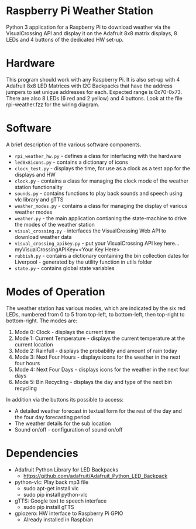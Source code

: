 # Raspberry Pi Weather Station
Python 3 application for a Raspberry Pi to download weather via the VisualCrossing API and display it on
the Adafruit 8x8 matrix displays, 8 LEDs and 4 buttons of the dedicated HW set-up.

# Hardware
This program should work with any Raspberry Pi. It is also set-up with 4 Adafruit 8x8 LED
Matrices with I2C Backpacks that have the  address jumpers to set unique addresses for each.
Expected range is 0x70-0x73. There are also 8 LEDs (6 red and 2 yellow) and 4 buttons.
Look at the file rpi-weather.fzz for the wiring diagram.

# Software
A brief description of the various software components.
* ```rpi_weather_hw.py``` - defines a class for interfacing with the hardware
* ```led8x8icons.py``` - contains a dictionary of icons
* ```clock_test.py``` - displays the time, for use as a clock as a test app for the displays and HW
* ```clock.py``` - contains a class for managing the clock mode of the weather station functionality
* ```sounds.py``` - contains functions to play back sounds and speech using vlc library and gTTS
* ```weather_modes.py``` - contains a class for managing the display of various weather modes
* ```weather.py``` - the main application contianing the state-machine to drive the modes of the weather station
* ```visual_crossing.py``` - interfaces the VisualCrossing Web API to download weather data
* ```visual_crossing_apikey.py``` - put your VisualCrossing API key here... myVisualCrossingAPIKey=\<Your Key Here\>
* ```rubbish.py``` - contains a dictionary containing the bin collection dates for Liverpool - generated by the utility function in utils folder
* ```state.py``` - contains global state variables


# Modes of Operation
The weather station has various modes, which are indicated by the six red LEDs, numbered from 0 to 5 from top-left, to
bottom-left, then top-right to bottom-right. The modes are:
1. Mode 0: Clock - displays the current time
1. Mode 1: Current Temperature - displays the current temperature at the current location
1. Mode 2: Rainfull - displays the probability and amount of rain today
1. Mode 3: Next Four Hours - displays icons for the weather in the next four hours
1. Mode 4: Next Four Days - displays icons for the weather in the next four days
1. Mode 5: Bin Recycling - displays the day and type of the next bin recycling

In addition via the buttons its possible to access:
* A detailed weather forecast in textual form for the rest of the day and the four day forecasting period
* The weather details for the sub location
* Sound on/off - configuration of sound on/off

# Dependencies
*  Adafruit Python Library for LED Backpacks
    * https://github.com/adafruit/Adafruit_Python_LED_Backpack
*  python-vlc: Play back mp3 file
    * sudo apt-get install vlc
    * sudo pip install python-vlc
* gTTS: Google text to speech interface
    * sudo pip install gTTS
* gpiozero: HW interface to Raspberry Pi GPIO
    * Already installed in Raspbian

